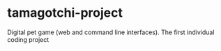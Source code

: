 # tamagotchi-project
Digital pet game (web and command line interfaces). The first individual coding project 
